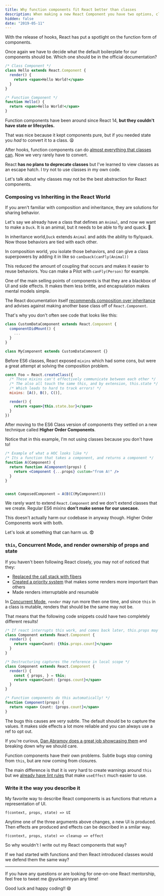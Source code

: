 ```yaml
---
title: Why function components fit React better than classes
description: When making a new React Component you have two options, class or function.  Why the shift from the way we've always known?
hidden: false
date: "2019-05-11"
---
```


With the release of hooks, React has put a spotlight on the function form of components.

Once again we have to decide what the default boilerplate for our components should be. Which one should be in the official documentation?

```jsx
/* Class Component */
class Hello extends React.Component {
  render() {
    return <span>Hello World!</span>
  }
}

/* Function Component */
function Hello() {
  return <span>Hello World!</span>
}
```

Function components have been around since React 14, **but they couldn't have state or lifecycles.**

That was nice because it kept components pure, but if you needed state you _had_ to convert it to a class. 😩

After hooks, function components can do [almost everything that classes can](https://reactjs.org/docs/hooks-faq.html#do-hooks-cover-all-use-cases-for-classes).  Now we very rarely have to convert.

React **has no plans to deprecate classes** but I've learned to view classes as an escape hatch.  I try not to use classes in my own code.

Let's talk about why classes may not be the best abstraction for React components.

### Composing vs Inheriting in the React World

If you aren't familiar with composition and inheritance, they are solutions for sharing behavior.

Let's say we already have a class that defines an `Animal`, and now we want to make a `Duck`.  It is an animal, but it needs to be able to fly and quack. 🦆

In inheritance world,`Duck` extends `Animal` and adds the ability to fly/quack.  Now those behaviors are tied with each other.

In composition world, you isolate those behaviors, and can give a class superpowers by adding it in like so `canQuack(canFly(Animal))`

This reduced the amount of coupling that occurs and makes it easier to reuse behaviors. You can make a Pilot with `canFly(Person)` for example.

One of the main selling points of components is that they are a blackbox of UI and side effects.  It makes them less brittle, and encapsulation makes mental models simple.

The React documentation itself [recommends composition over inheritance](https://reactjs.org/docs/composition-vs-inheritance.html) and advises against making another base class off of `React.Component`.

That's why you don't often see code that looks like this:

```js
class CustomDataComponent extends React.Component {
  componentDidMount() {
    ...
  }
}

class MyComponent extends CustomDataComonent {}
```

Before ES6 classes, React exposed `mixins` which had some cons, but were a great attempt at solving the composition problem.

```jsx
const Foo = React.createClass({
  /* These mixins can't effectively communicate between each other */
  /* The also all touch the same this, and by extension, this.state */
  /* Which leads to hard to track errors! */
  mixins: [A(), B(), C()],

  render() {
    return <span>{this.state.bar}</span>
  }
})
```

After moving to the ES6 Class version of components they settled on a new technique called **Higher Order Components**.

Notice that in this example, I'm not using classes because you don't have to!

```jsx
/* Example of what a HOC looks like */
/* Its a function that takes a component, and returns a component */
function A(Component) {
  return function AComponent(props) {
    return <Component {...props} custom="from A!" />
  }
}


const ComposedComponent = A(B(C(MyComponent)))
```

We rarely want to extend `React.Component` and we don't extend classes that we create.  Regular ES6 mixins **don't make sense for our usecase.**

This doesn't actually harm our codebase in anyway though.  Higher Order Components work with both.

Let's look at something that can harm us. 😨

### `this`, Concurrent Mode,  and render ownership of props and state

If you haven't been following React closely, you may not of noticed that they:
*  [Replaced the call stack with fibers](https://code.fb.com/web/react-16-a-look-inside-an-api-compatible-rewrite-of-our-frontend-ui-library/)
* [Created a priority system](https://github.com/facebook/react/tree/master/packages/scheduler) that makes some renders more important than others
* Made renders interruptable and resumable

In [Concurrent Mode](https://reactjs.org/blog/2018/03/01/sneak-peek-beyond-react-16.html), `render` may run more then one time, and since `this` in a class is mutable, renders that should be the same may not be.

That means that the following code snippets could have two completely different results!

```jsx
/* If react interrupts this work, and comes back later, this.props may have already changed! */
class Component extends React.Component {
  render() {
    return <span>Count: {this.props.count}</span>
  }
}

/* Destructuring captures the reference in local scope */
class Component extends React.Component {
  render() {
    const { props, } = this;
    return <span>Count: {props.count}</span>
  }
}

/* Function components do this automatically! */
function Component(props) {
  return <span> Count: {props.count}</span>
}
```

The bugs this causes are _very_ subtle. The default should be to capture the values.  It makes side effects a lot more reliable and you can always use a ref to opt out.

If you're curious, [Dan Abramov does a great job showcasing them](https://overreacted.io/how-are-function-components-different-from-classes/) and breaking down why we should care.

Function components have their own problems.  Subtle bugs stop coming from `this`, but are now coming from closures.

The main difference is that it is _very_ hard to create warnings around `this` but we [already have lint rules](https://www.npmjs.com/package/eslint-plugin-react-hooks) that make `useEffect` much easier to use.

### Write it the way you describe it

My favorite way to describe React components is as functions that return a representation of UI.

`f(context, props, state) => UI`

Anytime one of the three arguments above changes, a new UI is produced.  Then effects are produced and effects can be described in a smilar way.

`f(context, props, state) => cleanup => effect`

So why wouldn't I write out my React components that way?

If we had started with functions and then React introduced classes would we defend them the same way?

---
If you have any questions or are looking for one-on-one React mentorship, feel free to tweet me @yurkaninryan any time!

Good luck and happy coding!! 😄


